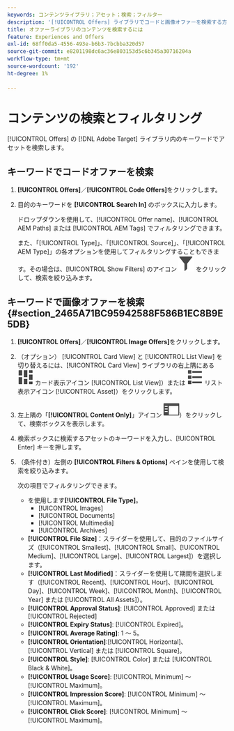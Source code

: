 ```yaml
---
keywords: コンテンツライブラリ；アセット；検索；フィルター
description: '[!UICONTROL Offers] ライブラリでコードと画像オファーを検索する方法について説明します。'
title: オファーライブラリのコンテンツを検索するには
feature: Experiences and Offers
exl-id: 68ff0da5-4556-493e-b6b3-7bcbba320d57
source-git-commit: e8201198dc6ac36e803153d5c6b345a30716204a
workflow-type: tm+mt
source-wordcount: '192'
ht-degree: 1%

---
```


# コンテンツの検索とフィルタリング

[!UICONTROL Offers] の [!DNL Adobe Target] ライブラリ内のキーワードでアセットを検索します。

## キーワードでコードオファーを検索

1. **[!UICONTROL Offers]**／**[!UICONTROL Code Offers]**&#x200B;をクリックします。
1. 目的のキーワードを **[!UICONTROL Search In]** のボックスに入力します。

   ドロップダウンを使用して、[!UICONTROL Offer name]、[!UICONTROL AEM Paths] または [!UICONTROL AEM Tags] でフィルタリングできます。

   また、「[!UICONTROL Type]」、「[!UICONTROL Source]」、「[!UICONTROL AEM Type]」の各オプションを使用してフィルタリングすることもできます。その場合は、[!UICONTROL Show Filters] のアイコン ![ フィルターアイコンを表示 ](/help/main/assets/icons/Filter.svg) をクリックして、検索を絞り込みます。

## キーワードで画像オファーを検索 {#section_2465A71BC95942588F586B1EC8B9E5DB}

1. **[!UICONTROL Offers]**／**[!UICONTROL Image Offers]**&#x200B;をクリックします。

1. （オプション） [!UICONTROL Card View] と [!UICONTROL List View] を切り替えるには、[!UICONTROL Card View] ライブラリの右上隅にある ![ アイコン（](/help/main/assets/icons/ViewCard.svg) カード表示アイコン [!UICONTROL List View]）または ![ アイコン（](/help/main/assets/icons/ViewList.svg) リスト表示アイコン [!UICONTROL Asset]）をクリックします。
1. 左上隅の「**[!UICONTROL Content Only]**」アイコン ![ コンテンツのみアイコン ](/help/main/assets/icons/RailLeft.svg)）をクリックして、検索ボックスを表示します。
1. 検索ボックスに検索するアセットのキーワードを入力し、[!UICONTROL Enter] キーを押します。
1. （条件付き）左側の **[!UICONTROL Filters & Options]** ペインを使用して検索を絞り込みます。

   次の項目でフィルタリングできます。

   *  を使用します&#x200B;**[!UICONTROL File Type]**。
      * [!UICONTROL Images]
      * [!UICONTROL Documents]
      * [!UICONTROL Multimedia]
      * [!UICONTROL Archives]
   * **[!UICONTROL File Size]**：スライダーを使用して、目的のファイルサイズ（[!UICONTROL Smallest]、[!UICONTROL Small]、[!UICONTROL Medium]、[!UICONTROL Large]、[!UICONTROL Largest]）を選択します。
   * **[!UICONTROL Last Modified]**：スライダーを使用して期間を選択します（[!UICONTROL Recent]、[!UICONTROL Hour]、[!UICONTROL Day]、[!UICONTROL Week]、[!UICONTROL Month]、[!UICONTROL Year] または [!UICONTROL All Assets]）。
   * **[!UICONTROL Approval Status]**: [!UICONTROL Approved] または [!UICONTROL Rejected]
   * **[!UICONTROL Expiry Status]**: [!UICONTROL Expired]。
   * **[!UICONTROL Average Rating]**: 1 ～ 5。
   * **[!UICONTROL Orientation]**:[!UICONTROL Horizontal]、[!UICONTROL Vertical] または [!UICONTROL Square]。
   * **[!UICONTROL Style]**: [!UICONTROL Color] または [!UICONTROL Black & White]。
   * **[!UICONTROL Usage Score]**: [!UICONTROL Minimum] ～ [!UICONTROL Maximum]。
   * **[!UICONTROL Impression Score]**: [!UICONTROL Minimum] ～ [!UICONTROL Maximum]。
   * **[!UICONTROL Click Score]**: [!UICONTROL Minimum] ～ [!UICONTROL Maximum]。
